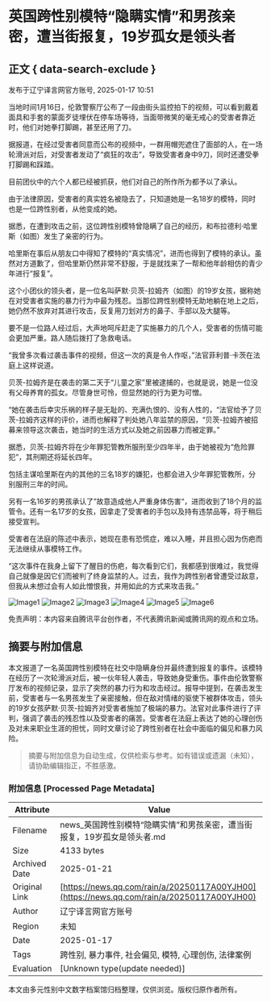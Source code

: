 # 英国跨性别模特“隐瞒实情”和男孩亲密，遭当街报复，19岁孤女是领头者

## 正文 { data-search-exclude }


发布于辽宁译言网官方账号, 2025-01-17 10:51

当地时间1月16日，伦敦警察厅公布了一段由街头监控拍下的视频，可以看到戴着面具和手套的蒙面歹徒埋伏在停车场等待，当面带微笑的毫无戒心的受害者靠近时，他们对她拳打脚踢，甚至还用了刀。

据报道，在经过受害者同意而公布的视频中，一群用帽兜遮住了面部的人，在一场轮滑派对后，对受害者发动了“疯狂的攻击”，导致受害者身中9刀，同时还遭受拳打脚踢和踩踏。

目前团伙中的六个人都已经被抓获，他们对自己的所作所为都予以了承认。

由于法律原因，受害者的真实姓名被隐去了，只知道她是一名18岁的模特，同时也是一位跨性别者，从他变成的她。

据悉，在遭到攻击之前，这位跨性别模特曾隐瞒了自己的经历，和布拉德利·哈里斯（如图）发生了亲密的行为。

哈里斯在事后从朋友口中得知了模特的“真实情况”，进而也得到了模特的承认。虽然对方道歉了，但哈里斯仍然非常不舒服，于是就找来了一帮和他年龄相仿的青少年进行“报复”。

这个小团伙的领头者，是一位名叫萨默·贝茨-拉姆齐（如图）的19岁女孩，据称她在对受害者实施的暴力行为中最为残忍。当那位跨性别模特无助地躺在地上之后，她仍然不放弃对其进行攻击，反复用刀划对方的鼻子、手部以及大腿等。

要不是一位路人经过后，大声地呵斥赶走了实施暴力的几个人，受害者的伤情可能会更加严重。路人随后拨打了急救电话。

“我曾多次看过袭击事件的视频，但这一次的真是令人作呕，”法官菲利普·卡茨在法庭上这样说道。

贝茨-拉姆齐是在袭击的第二天于“儿童之家”里被逮捕的，也就是说，她是一位没有父母养育的孤女。尽管身世可怜，但显然她的行为更为可憎。

“她在袭击后幸灾乐祸的样子是无耻的、充满仇恨的、没有人性的，“法官给予了贝茨-拉姆齐这样的评价，进而也解释了判处她八年监禁的原因，“贝茨-拉姆齐被招募来领导这次袭击，她当时的生活方式以及她之前因暴力而被定罪。”

据悉，贝茨-拉姆齐将在少年罪犯管教所服刑至少四年半，由于她被视为“危险罪犯”，其刑期还将延长四年。

包括主谋哈里斯在内的其他的三名18岁的嫌犯，也都会进入少年罪犯管教所，分别服刑三年的时间。

另有一名16岁的男孩承认了”故意造成他人严重身体伤害“，进而收到了18个月的监管令。还有一名17岁的女孩，因拿走了受害者的手包以及持有违禁品等，将于稍后接受宣判。

受害者在法庭的陈述中表示，她现在患有恐慌症，难以入睡，并且担心因为伤疤而无法继续从事模特工作。

“这次事件在我身上留下了醒目的伤疤，每次看到它们，我都感到很难过，我觉得自己就像是因它们而被判了终身监禁的人。过去，我作为跨性别者曾遭受过敌意，但我从未想过会有人如此憎恨我，并用如此的方式来攻击我。”

![Image1](https://inews.gtimg.com/om_bt/OclKnBe0_szZr44jOhMswOXXq5-RI3nz4L0CfZBpvjVgoAA/641)
![Image2](https://inews.gtimg.com/om_bt/Ox7SjOmi486nn573SYnFCTgB0iM-6NcldIM7n33cpl91UAA/641)
![Image3](https://inews.gtimg.com/om_bt/Oa_WitSCQTZQmwYnwjxm3bvHh7KPN3vFvtfT3giNs9VsIAA/641)
![Image4](https://inews.gtimg.com/om_bt/OT0Z3jyQMIml6wU0gMfA7BnA7w3QtakPPVBawxNtqDE-IAA/641)
![Image5](https://inews.gtimg.com/om_bt/Oge-NdTTg2HiApxNVZiO0Utlg4-2hd7z-Y4Ig4QWhNEMQAA/641)
![Image6](https://inews.gtimg.com/om_bt/OJSltNwP_bhDKFvkI87ofJLlx-UmNHmpNTlLGwWd0vHBwAA/641)

免责声明：本内容来自腾讯平台创作者，不代表腾讯新闻或腾讯网的观点和立场。
<!-- tcd_original_link https://news.qq.com/rain/a/20250117A00YJH00 -->


## 摘要与附加信息

<!-- tcd_abstract -->
本文报道了一名英国跨性别模特在社交中隐瞒身份并最终遭到报复的事件。该模特在经历了一次轮滑派对后，被一伙年轻人袭击，导致她身受重伤。事件由伦敦警察厅发布的视频记录，显示了突然的暴力行为和攻击经过。报导中提到，在袭击发生前，受害者与一名男孩发生了亲密接触，但在敌对情绪的驱使下被群体攻击，领头的19岁女孩萨默·贝茨-拉姆齐对受害者施加了极端的暴力。法官对此事件进行了评判，强调了袭击的残忍性以及受害者的痛苦。受害者在法庭上表达了她的心理创伤及对未来职业生涯的担忧，同时文章讨论了跨性别者在社会中面临的偏见和暴力风险。
<!-- tcd_abstract_end -->

> 摘要与附加信息为自动生成，仅供检索与参考。如有错误或遗漏（未知），请协助编辑指正，不胜感激。

### 附加信息 [Processed Page Metadata]

| Attribute       | Value                                  |
|-----------------|----------------------------------------|
| Filename        | news_英国跨性别模特“隐瞒实情”和男孩亲密，遭当街报复，19岁孤女是领头者.md                             |
| Size            | 4133 bytes                           |
| Archived Date   | 2025-01-21                             |
| Original Link   | [https://news.qq.com/rain/a/20250117A00YJH00](https://news.qq.com/rain/a/20250117A00YJH00)                       |
| Author          | 辽宁译言网官方账号                               |
| Region          | 未知                               |
| Date            | 2025-01-17                                 |
| Tags            | 跨性别, 暴力事件, 社会偏见, 模特, 心理创伤, 法律案例                                 |
| Evaluation            | [Unknown type(update needed)]                                 |
<!-- tcd_table_end -->

本文由多元性别中文数字档案馆归档整理，仅供浏览。版权归原作者所有。
